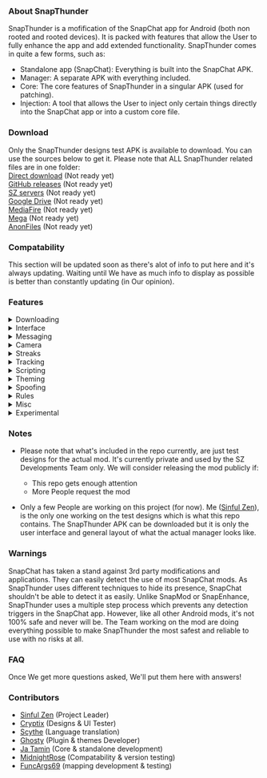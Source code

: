 ### About SnapThunder
SnapThunder is a mofification of the SnapChat app for Android (both non rooted and rooted devices). It is packed with features that allow the User to fully enhance the app and add extended functionality. SnapThunder comes in quite a few forms, such as:  
- Standalone app (SnapChat): Everything is built into the SnapChat APK.  
- Manager: A separate APK with everything included.  
- Core: The core features of SnapThunder in a singular APK (used for patching).  
- Injection: A tool that allows the User to inject only certain things directly into the SnapChat app or into a custom core file.  

### Download
Only the SnapThunder designs test APK is available to download. You can use the sources below to get it. Please note that ALL SnapThunder related files are in one folder:  
[Direct download](https://google.com/404) (Not ready yet)  
[GitHub releases](https://google.com/404) (Not ready yet)  
[SZ servers](https://google.com/404) (Not ready yet)  
[Google Drive](https://google.com/404) (Not ready yet)  
[MediaFire](https://google.com/404) (Not ready yet)  
[Mega](https://google.com/404) (Not ready yet)  
[AnonFiles](https://google.com/404) (Not ready yet)  

### Compatability
This section will be updated soon as there's alot of info to put here and it's always updating. Waiting until We have as much info to display as possible is better than constantly updating (in Our opinion).

### Features
<details closed>
  <summary>Downloading</summary>
   
- `Save Folder`
- `Auto Download Sources`
- `Prevent Self Auto Download`
- `Path Format`
- `Allow Duplicates`
- `Merge Overlays`
- `Force Image Format`
- `Force Voice Note Format`
- `Auto Download Voice Notes`
- `Download Profile Pictures`
- `Opera Download Button`
- `Download Context Menu`
- `FFMPEG Options`
- `Logging`
- `Custom Path Format`
- `Download All Snaps`
- `Download All Voice Notes`
- `Download All Stickers`

</details>

<details closed>
  <summary>Interface</summary>
   
- `Friend Feed Menu Buttons`
- `Auto Close Friend Feed Menu`
- `Friend Feed Message Preview`
- `Snap Preview`
- `Bootstrap Overrides`
- `Enhanced Friend Map NameTags`
- `Prevent Message List Scrolling`
- `Streak Expiration Info`
- `Hide Friend Feed Entry`
- `Hide Streak Restoring`
- `Hide Quick Add (Friend Feed)`
- `Hide Story Suggestions`
- `Hide Interface Components`
- `Opera Media Quick Info`
- `Old Bitmoji Selfie`
- `Disable SpotLights`
- `Vertical Story Viewer`
- `Messaging Indicators`
- `Stealth Mode Indicator`
- `Text Overrides`

</details>

<details closed>
  <summary>Messaging</summary>
   
`This section will be updated soon!`

</details>

<details closed>
  <summary>Camera</summary>
   
`This section will be updated soon!`

</details>

<details closed>
  <summary>Streaks</summary>
   
`This section will be updated soon!`

</details>

<details closed>
  <summary>Tracking</summary>
   
`This section will be updated soon!`

</details>

<details closed>
  <summary>Scripting</summary>
   
`This section will be updated soon!`

</details>

<details closed>
  <summary>Theming</summary>
   
`This section will be updated soon!`

</details>

<details closed>
  <summary>Spoofing</summary>
   
- `Enable SnapThunder Spoofing (Full)`
- `Enable Spoofing FailSafe`
- `Spoof IPV4 Address`
- `Spoof IPV6 Address`
- `Spoof MAC Address`
- `Spoof SnapChat Version`
- `Enable Trigger Protection`
- `Enable In-App Action Spoofing`
- `Spoof Package Name`
- `Spoof Android ID`
- `Spoof Fingerprint ID`
- `Spoof SDK Info`
- `Enable SnapThunder Server Re-Routing`

</details>

<details closed>
  <summary>Rules</summary>
   
`This section will be updated soon!`

</details>

<details closed>
  <summary>Misc</summary>
   
`This section will be updated soon!`

</details>

<details closed>
  <summary>Experimental</summary>
   
- `Enable SnapThunder Dev Options`
- `Enable Dev Overlays`
- `Run SnapThunder AIO Test`

</details>

### Notes
- Please note that what's included in the repo currently, are just test designs for the actual mod. It's currently private and used by the SZ Developments Team only. We will consider releasing the mod publicly if:  
  - This repo gets enough attention  
  - More People request the mod  
 
- Only a few People are working on this project (for now). Me ([Sinful Zen](https://github.com/SinfulZen/SnapThunder)), is the only one working on the test designs which is what this repo contains. The SnapThunder APK can be downloaded but it is only the user interface and general layout of what the actual manager looks like.

### Warnings
SnapChat has taken a stand against 3rd party modifications and applications. They can easily detect the use of most SnapChat mods. As SnapThunder uses different techniques to hide its presence, SnapChat shouldn't be able to detect it as easily. Unlike SnapMod or SnapEnhance, SnapThunder uses a multiple step process which prevents any detection triggers in the SnapChat app. However, like all other Android mods, it's not 100% safe and never will be. The Team working on the mod are doing everything possible to make SnapThunder the most safest and reliable to use with no risks at all.

### FAQ
Once We get more questions asked, We'll put them here with answers!

### Contributors
 - [Sinful Zen](https://github.com/SinfulZen/SnapThunder) (Project Leader)  
 - [Cryptix](https://github.com/SinfulZen/SnapThunder) (Designs & UI Tester)  
 - [Scythe](https://github.com/SinfulZen/SnapThunder) (Language translation)  
 - [Ghosty](https://github.com/SinfulZen/SnapThunder) (Plugin & themes Developer)  
 - [Ja Tamin](https://github.com/SinfulZen/SnapThunder) (Core & standalone development)  
 - [MidnightRose](https://github.com/SinfulZen/SnapThunder) (Compatability & version testing)  
 - [FuncArgs69](https://github.com/SinfulZen/SnapThunder) (mapping development & testing)  

